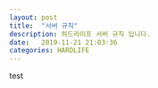 ```yaml
---
layout: post
title:  "서버 규칙"
description: 하드라이프 서버 규칙 입니다.
date:   2019-11-21 21:03:36
categories: HARDLIFE
---
```


test
